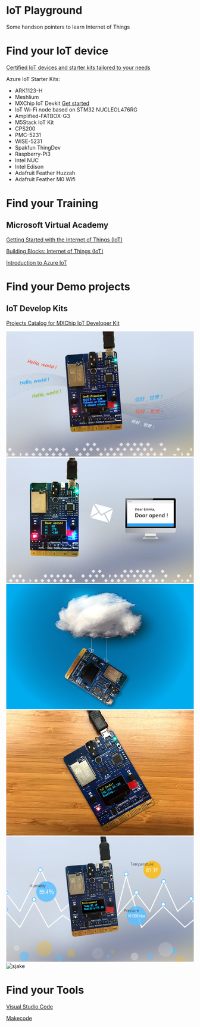 # IoT Playground
Some handson pointers to learn Internet of Things

# Find your IoT device

[Certified IoT devices and starter kits tailored to your needs](
https://catalog.azureiotsuite.com/ "Microsoft website")

Azure IoT Starter Kits:
* ARK1123-H
* Meshlium
* MXChip IoT Devkit [Get started](https://catalog.azureiotsuite.com/details?title=MXChip-IoT-DevKit&source=home-page)
* IoT Wi-Fi node based on STM32 NUCLEOL476RG
* Amplified-FATBOX-G3
* M5Stack IoT Kit
* CPS200
* PMC-5231
* WISE-5231
* Spakfun ThingDev
* Raspberry-Pi3
* Intel NUC
* Intel Edison
* Adafruit Feather Huzzah
* Adafruit Feather M0 Wifi



# Find your Training

## Microsoft Virtual Academy

[Getting Started with the Internet of Things (IoT)](https://mva.microsoft.com/en-US/training-courses/getting-started-with-the-internet-of-things-iot-16170?l=VUaAyuRIC_6305846048 "MVA Course")

[Building Blocks: Internet of Things (IoT)](https://mva.microsoft.com/en-US/training-courses/building-blocks-internet-of-things-iot-16062?l=uDv7NjlGC_7606218949 "MVA Course")

[Introduction to Azure IoT](https://mva.microsoft.com/en-US/training-courses/introduction-to-azure-iot-17611?l=uxXUIs4rD_606218965 "MVA Course")

# Find your Demo projects

## IoT Develop Kits 
[Projects Catalog for MXChip IoT Developer Kit](https://microsoft.github.io/azure-iot-developer-kit/docs/projects/)

![translator](/assets/images/projects-devkit-translator-th.jpg)
![door monitorr](/assets/images/projects-door-monitor-th.jpg)
![iot hub](/assets/images/projects-iothub-th.jpg)
![mqtt hello world](/assets/images/projects-mqtt-helloworld-th.jpg)
![remote monitoring](/assets/images/projects-remote-monitoring-th.jpg)
![sjake](/assets/images/sjake.jpg)


# Find your Tools
[Visual Studio Code](https://code.visualstudio.com/)

[Makecode](https://makecode.com)



